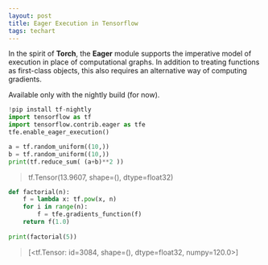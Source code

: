 ```yaml
---
layout: post
title: Eager Execution in Tensorflow
tags: techart
---
```


In the spirit of **Torch**, the **Eager** module supports the imperative model of execution in place of computational graphs. In addition to treating functions as first-class objects, this also requires an alternative way of computing gradients.

Available only with the nightly build (for now).


```python
!pip install tf-nightly
import tensorflow as tf
import tensorflow.contrib.eager as tfe
tfe.enable_eager_execution()
```

```python
a = tf.random_uniform((10,))
b = tf.random_uniform((10,))
print(tf.reduce_sum( (a+b)**2 ))
```
> tf.Tensor(13.9607, shape=(), dtype=float32)
                                                              
```python
def factorial(n):
    f = lambda x: tf.pow(x, n)
    for i in range(n):
        f = tfe.gradients_function(f)
    return f(1.0)
                                                    
print(factorial(5))
```
> [<tf.Tensor: id=3084, shape=(), dtype=float32, numpy=120.0>]
                                                        
